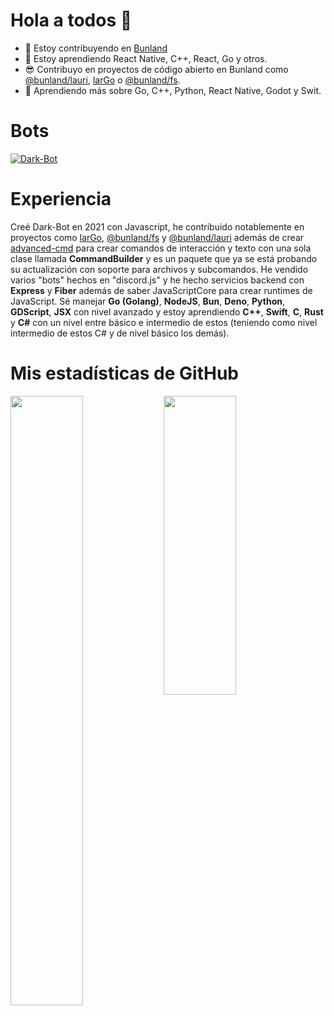 # Hola a todos 👋


- 🔭 Estoy contribuyendo en <a href="https://github.com/Bunland">Bunland</a>
- 🌱 Estoy aprendiendo React Native, C++, React, Go y otros.
- 😎 Contribuyo en proyectos de código abierto en Bunland como <a href="https://github.com/Bunland/lauri">@bunland/lauri</a>, <a href="https://github.com/Bunland/larGo">larGo</a> o <a href="https://github.com/Bunland/fs">@bunland/fs</a>.
- 🤖 Aprendiendo más sobre Go, C++, Python, React Native, Godot y Swit.


# Bots
<a href="https://discord.com/api/oauth2/authorize?client_id=899466667552309269&permissions=8&scope=bot+applications.commands">
 <img src="https://images-ext-2.discordapp.net/external/3vfkjq7olBlmXwstCBszDj1QwXWGkhZJATSHtzAvOgc/%3Fsize%3D1024/https/cdn.discordapp.com/avatars/899466667552309269/1b9b0c06b9079acb7d36b0b14e0aa823.webp?width=256&height=256" alt="Dark-Bot"> 
</a>

# Experiencia
Creé Dark-Bot en 2021 con Javascript, he contribuido notablemente en proyectos como <a href="https://github.com/Bunland/larGo">larGo</a>, <a href="https://github.com/Bunland/fs">@bunland/fs</a> y <a href="https://github.com/Bunland/lauri">@bunland/lauri</a> además de crear <a href="https://github.com/jeremiasbots/advanced-cmd">advanced-cmd</a> para crear comandos de interacción y texto con una sola clase llamada **CommandBuilder** y es un paquete que ya se está probando su actualización con soporte para archivos y subcomandos. He vendido varios "bots" hechos en "discord.js" y he hecho servicios backend con **Express** y **Fiber** además de saber JavaScriptCore para crear runtimes de JavaScript. Sé manejar **Go (Golang)**, **NodeJS**, **Bun**, **Deno**, **Python**, **GDScript**, **JSX** con nivel avanzado y estoy aprendiendo **C++**, **Swift**, **C**, **Rust** y **C#** con un nivel entre básico e intermedio de estos (teniendo como nivel intermedio de estos C# y de nivel básico los demás).

# Mis estadísticas de GitHub
<img src="https://stats.quira.sh/jeremiasbots/languages-over-time?theme=dark)](https://quira.sh?utm_source=widgets&utm_campaign=jeremiasbots" align="left" width="48%" height="50%"/>
<img src="https://stats.quira.sh/jeremiasbots/github?theme=dark)](https://quira.sh?utm_source=widgets&utm_campaign=jeremiasbots" width="48%" height="35%"/>
